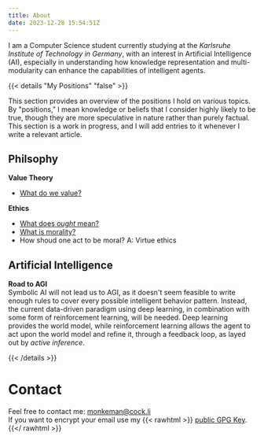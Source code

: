 ```yaml
---
title: About
date: 2023-12-28 15:54:51Z
---
```


I am a Computer Science student currently studying at the *Karlsruhe Institute of Technology in Germany*, with an interest in Artificial Intelligence (AI), especially in understanding how knowledge representation and multi-modularity can enhance the capabilities of intelligent agents.



{{< details "My Positions" "false" >}}

This section provides an overview of the positions I hold on various topics. By "positions," I mean knowledge or beliefs that I consider highly likely to be true, though they are more speculative in nature rather than purely factual. 
This section is a work in progress, and I will add entries to it whenever I write a relevant article.

## Philsophy

**Value Theory**  
- [What do we value?](https://monkemanx.github.io/articles/when_does_a_something_deserve_moral_considerations/)

**Ethics**  
- [What does *ought* mean?](https://monkemanx.github.io/articles/the_meaning_of_ought/)
- [What is morality?](https://monkemanx.github.io/articles/my_metaethical_position/)
- How shoud one act to be moral? A: Virtue ethics

## Artificial Intelligence 

**Road to AGI**  
Symbolic AI will not lead us to AGI, as it doesn't seem feasible to write enough rules to cover every possible intelligent behavior pattern. Instead, the current data-driven paradigm using deep learning, in combination with some form of reinforcement learning, will be needed. Deep learning provides the world model, while reinforcement learning allows the agent to act upon the world model and refine it, through a feedback loop, as layed out by *active inference*.

{{< /details >}}



# Contact

Feel free to contact me: monkeman@cock.li   
If you want to encrypt your email use my
{{< rawhtml >}}
<a download href="/monkeman_public.asc">public GPG Key</a>.
{{</ rawhtml >}}
